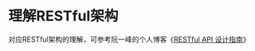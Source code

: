 
# 理解RESTful架构

对应RESTful架构的理解，可参考阮一峰的个人博客《[RESTful API 设计指南](http://www.ruanyifeng.com/blog/2014/05/restful_api.html)》
